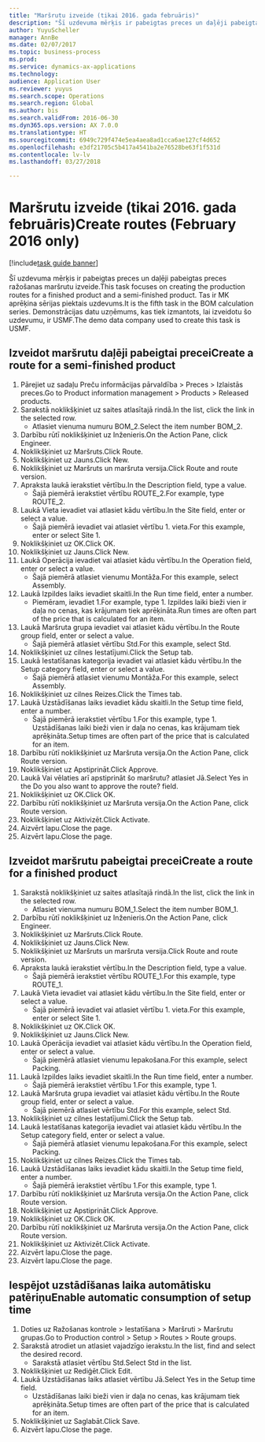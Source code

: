 ```yaml
--- 
title: "Maršrutu izveide (tikai 2016. gada februāris)"
description: "Šī uzdevuma mērķis ir pabeigtas preces un daļēji pabeigtas preces ražošanas maršrutu izveide."
author: YuyuScheller
manager: AnnBe
ms.date: 02/07/2017
ms.topic: business-process
ms.prod: 
ms.service: dynamics-ax-applications
ms.technology: 
audience: Application User
ms.reviewer: yuyus
ms.search.scope: Operations
ms.search.region: Global
ms.author: bis
ms.search.validFrom: 2016-06-30
ms.dyn365.ops.version: AX 7.0.0
ms.translationtype: HT
ms.sourcegitcommit: 6949c729f474e5ea4aea8ad1cca6ae127cf4d652
ms.openlocfilehash: e3df21705c5b417a4541ba2e76528be63f1f531d
ms.contentlocale: lv-lv
ms.lasthandoff: 03/27/2018

---
```

# <a name="create-routes-february-2016-only"></a><span data-ttu-id="66c18-103">Maršrutu izveide (tikai 2016. gada februāris)</span><span class="sxs-lookup"><span data-stu-id="66c18-103">Create routes (February 2016 only)</span></span>

[!include[task guide banner](../../includes/task-guide-banner.md)]

<span data-ttu-id="66c18-104">Šī uzdevuma mērķis ir pabeigtas preces un daļēji pabeigtas preces ražošanas maršrutu izveide.</span><span class="sxs-lookup"><span data-stu-id="66c18-104">This task focuses on creating the production routes for a finished product and a semi-finished product.</span></span> <span data-ttu-id="66c18-105">Tas ir MK aprēķina sērijas piektais uzdevums.</span><span class="sxs-lookup"><span data-stu-id="66c18-105">It is the fifth task in the BOM calculation series.</span></span> <span data-ttu-id="66c18-106">Demonstrācijas datu uzņēmums, kas tiek izmantots, lai izveidotu šo uzdevumu, ir USMF.</span><span class="sxs-lookup"><span data-stu-id="66c18-106">The demo data company used to create this task is USMF.</span></span>


## <a name="create-a-route-for-a-semi-finished-product"></a><span data-ttu-id="66c18-107">Izveidot maršrutu daļēji pabeigtai precei</span><span class="sxs-lookup"><span data-stu-id="66c18-107">Create a route for a semi-finished product</span></span>
1. <span data-ttu-id="66c18-108">Pārejiet uz sadaļu Preču informācijas pārvaldība > Preces > Izlaistās preces.</span><span class="sxs-lookup"><span data-stu-id="66c18-108">Go to Product information management > Products > Released products.</span></span>
2. <span data-ttu-id="66c18-109">Sarakstā noklikšķiniet uz saites atlasītajā rindā.</span><span class="sxs-lookup"><span data-stu-id="66c18-109">In the list, click the link in the selected row.</span></span>
    * <span data-ttu-id="66c18-110">Atlasiet vienuma numuru BOM_2.</span><span class="sxs-lookup"><span data-stu-id="66c18-110">Select the item number BOM_2.</span></span>  
3. <span data-ttu-id="66c18-111">Darbību rūtī noklikšķiniet uz Inženieris.</span><span class="sxs-lookup"><span data-stu-id="66c18-111">On the Action Pane, click Engineer.</span></span>
4. <span data-ttu-id="66c18-112">Noklikšķiniet uz Maršruts.</span><span class="sxs-lookup"><span data-stu-id="66c18-112">Click Route.</span></span>
5. <span data-ttu-id="66c18-113">Noklikšķiniet uz Jauns.</span><span class="sxs-lookup"><span data-stu-id="66c18-113">Click New.</span></span>
6. <span data-ttu-id="66c18-114">Noklikšķiniet uz Maršruts un maršruta versija.</span><span class="sxs-lookup"><span data-stu-id="66c18-114">Click Route and route version.</span></span>
7. <span data-ttu-id="66c18-115">Apraksta laukā ierakstiet vērtību.</span><span class="sxs-lookup"><span data-stu-id="66c18-115">In the Description field, type a value.</span></span>
    * <span data-ttu-id="66c18-116">Šajā piemērā ierakstiet vērtību ROUTE_2.</span><span class="sxs-lookup"><span data-stu-id="66c18-116">For example, type ROUTE_2.</span></span>  
8. <span data-ttu-id="66c18-117">Laukā Vieta ievadiet vai atlasiet kādu vērtību.</span><span class="sxs-lookup"><span data-stu-id="66c18-117">In the Site field, enter or select a value.</span></span>
    * <span data-ttu-id="66c18-118">Šajā piemērā ievadiet vai atlasiet vērtību 1. vieta.</span><span class="sxs-lookup"><span data-stu-id="66c18-118">For this example, enter or select Site 1.</span></span>  
9. <span data-ttu-id="66c18-119">Noklikšķiniet uz OK.</span><span class="sxs-lookup"><span data-stu-id="66c18-119">Click OK.</span></span>
10. <span data-ttu-id="66c18-120">Noklikšķiniet uz Jauns.</span><span class="sxs-lookup"><span data-stu-id="66c18-120">Click New.</span></span>
11. <span data-ttu-id="66c18-121">Laukā Operācija ievadiet vai atlasiet kādu vērtību.</span><span class="sxs-lookup"><span data-stu-id="66c18-121">In the Operation field, enter or select a value.</span></span>
    * <span data-ttu-id="66c18-122">Šajā piemērā atlasiet vienumu Montāža.</span><span class="sxs-lookup"><span data-stu-id="66c18-122">For this example, select Assembly.</span></span>  
12. <span data-ttu-id="66c18-123">Laukā Izpildes laiks ievadiet skaitli.</span><span class="sxs-lookup"><span data-stu-id="66c18-123">In the Run time field, enter a number.</span></span>
    * <span data-ttu-id="66c18-124">Piemēram, ievadiet 1.</span><span class="sxs-lookup"><span data-stu-id="66c18-124">For example, type 1.</span></span> <span data-ttu-id="66c18-125">Izpildes laiki bieži vien ir daļa no cenas, kas krājumam tiek aprēķināta.</span><span class="sxs-lookup"><span data-stu-id="66c18-125">Run times are often part of the price that is calculated for an item.</span></span>  
13. <span data-ttu-id="66c18-126">Laukā Maršruta grupa ievadiet vai atlasiet kādu vērtību.</span><span class="sxs-lookup"><span data-stu-id="66c18-126">In the Route group field, enter or select a value.</span></span>
    * <span data-ttu-id="66c18-127">Šajā piemērā atlasiet vērtību Std.</span><span class="sxs-lookup"><span data-stu-id="66c18-127">For this example, select Std.</span></span>  
14. <span data-ttu-id="66c18-128">Noklikšķiniet uz cilnes Iestatījumi.</span><span class="sxs-lookup"><span data-stu-id="66c18-128">Click the Setup tab.</span></span>
15. <span data-ttu-id="66c18-129">Laukā Iestatīšanas kategorija ievadiet vai atlasiet kādu vērtību.</span><span class="sxs-lookup"><span data-stu-id="66c18-129">In the Setup category field, enter or select a value.</span></span>
    * <span data-ttu-id="66c18-130">Šajā piemērā atlasiet vienumu Montāža.</span><span class="sxs-lookup"><span data-stu-id="66c18-130">For this example, select Assembly.</span></span>  
16. <span data-ttu-id="66c18-131">Noklikšķiniet uz cilnes Reizes.</span><span class="sxs-lookup"><span data-stu-id="66c18-131">Click the Times tab.</span></span>
17. <span data-ttu-id="66c18-132">Laukā Uzstādīšanas laiks ievadiet kādu skaitli.</span><span class="sxs-lookup"><span data-stu-id="66c18-132">In the Setup time field, enter a number.</span></span>
    * <span data-ttu-id="66c18-133">Šajā piemērā ierakstiet vērtību 1.</span><span class="sxs-lookup"><span data-stu-id="66c18-133">For this example, type 1.</span></span> <span data-ttu-id="66c18-134">Uzstādīšanas laiki bieži vien ir daļa no cenas, kas krājumam tiek aprēķināta.</span><span class="sxs-lookup"><span data-stu-id="66c18-134">Setup times are often part of the price that is calculated for an item.</span></span>  
18. <span data-ttu-id="66c18-135">Darbību rūtī noklikšķiniet uz Maršruta versija.</span><span class="sxs-lookup"><span data-stu-id="66c18-135">On the Action Pane, click Route version.</span></span>
19. <span data-ttu-id="66c18-136">Noklikšķiniet uz Apstiprināt.</span><span class="sxs-lookup"><span data-stu-id="66c18-136">Click Approve.</span></span>
20. <span data-ttu-id="66c18-137">Laukā Vai vēlaties arī apstiprināt šo maršrutu? atlasiet Jā.</span><span class="sxs-lookup"><span data-stu-id="66c18-137">Select Yes in the Do you also want to approve the route? field.</span></span>
21. <span data-ttu-id="66c18-138">Noklikšķiniet uz OK.</span><span class="sxs-lookup"><span data-stu-id="66c18-138">Click OK.</span></span>
22. <span data-ttu-id="66c18-139">Darbību rūtī noklikšķiniet uz Maršruta versija.</span><span class="sxs-lookup"><span data-stu-id="66c18-139">On the Action Pane, click Route version.</span></span>
23. <span data-ttu-id="66c18-140">Noklikšķiniet uz Aktivizēt.</span><span class="sxs-lookup"><span data-stu-id="66c18-140">Click Activate.</span></span>
24. <span data-ttu-id="66c18-141">Aizvērt lapu.</span><span class="sxs-lookup"><span data-stu-id="66c18-141">Close the page.</span></span>
25. <span data-ttu-id="66c18-142">Aizvērt lapu.</span><span class="sxs-lookup"><span data-stu-id="66c18-142">Close the page.</span></span>

## <a name="create-a-route-for-a-finished-product"></a><span data-ttu-id="66c18-143">Izveidot maršrutu pabeigtai precei</span><span class="sxs-lookup"><span data-stu-id="66c18-143">Create a route for a finished product</span></span>
1. <span data-ttu-id="66c18-144">Sarakstā noklikšķiniet uz saites atlasītajā rindā.</span><span class="sxs-lookup"><span data-stu-id="66c18-144">In the list, click the link in the selected row.</span></span>
    * <span data-ttu-id="66c18-145">Atlasiet vienuma numuru BOM_1.</span><span class="sxs-lookup"><span data-stu-id="66c18-145">Select the item number BOM_1.</span></span>  
2. <span data-ttu-id="66c18-146">Darbību rūtī noklikšķiniet uz Inženieris.</span><span class="sxs-lookup"><span data-stu-id="66c18-146">On the Action Pane, click Engineer.</span></span>
3. <span data-ttu-id="66c18-147">Noklikšķiniet uz Maršruts.</span><span class="sxs-lookup"><span data-stu-id="66c18-147">Click Route.</span></span>
4. <span data-ttu-id="66c18-148">Noklikšķiniet uz Jauns.</span><span class="sxs-lookup"><span data-stu-id="66c18-148">Click New.</span></span>
5. <span data-ttu-id="66c18-149">Noklikšķiniet uz Maršruts un maršruta versija.</span><span class="sxs-lookup"><span data-stu-id="66c18-149">Click Route and route version.</span></span>
6. <span data-ttu-id="66c18-150">Apraksta laukā ierakstiet vērtību.</span><span class="sxs-lookup"><span data-stu-id="66c18-150">In the Description field, type a value.</span></span>
    * <span data-ttu-id="66c18-151">Šajā piemērā ierakstiet vērtību ROUTE_1.</span><span class="sxs-lookup"><span data-stu-id="66c18-151">For this example, type ROUTE_1.</span></span>  
7. <span data-ttu-id="66c18-152">Laukā Vieta ievadiet vai atlasiet kādu vērtību.</span><span class="sxs-lookup"><span data-stu-id="66c18-152">In the Site field, enter or select a value.</span></span>
    * <span data-ttu-id="66c18-153">Šajā piemērā ievadiet vai atlasiet vērtību 1. vieta.</span><span class="sxs-lookup"><span data-stu-id="66c18-153">For this example, enter or select Site 1.</span></span>  
8. <span data-ttu-id="66c18-154">Noklikšķiniet uz OK.</span><span class="sxs-lookup"><span data-stu-id="66c18-154">Click OK.</span></span>
9. <span data-ttu-id="66c18-155">Noklikšķiniet uz Jauns.</span><span class="sxs-lookup"><span data-stu-id="66c18-155">Click New.</span></span>
10. <span data-ttu-id="66c18-156">Laukā Operācija ievadiet vai atlasiet kādu vērtību.</span><span class="sxs-lookup"><span data-stu-id="66c18-156">In the Operation field, enter or select a value.</span></span>
    * <span data-ttu-id="66c18-157">Šajā piemērā atlasiet vienumu Iepakošana.</span><span class="sxs-lookup"><span data-stu-id="66c18-157">For this example, select Packing.</span></span>  
11. <span data-ttu-id="66c18-158">Laukā Izpildes laiks ievadiet skaitli.</span><span class="sxs-lookup"><span data-stu-id="66c18-158">In the Run time field, enter a number.</span></span>
    * <span data-ttu-id="66c18-159">Šajā piemērā ierakstiet vērtību 1.</span><span class="sxs-lookup"><span data-stu-id="66c18-159">For this example, type 1.</span></span>  
12. <span data-ttu-id="66c18-160">Laukā Maršruta grupa ievadiet vai atlasiet kādu vērtību.</span><span class="sxs-lookup"><span data-stu-id="66c18-160">In the Route group field, enter or select a value.</span></span>
    * <span data-ttu-id="66c18-161">Šajā piemērā atlasiet vērtību Std.</span><span class="sxs-lookup"><span data-stu-id="66c18-161">For this example, select Std.</span></span>  
13. <span data-ttu-id="66c18-162">Noklikšķiniet uz cilnes Iestatījumi.</span><span class="sxs-lookup"><span data-stu-id="66c18-162">Click the Setup tab.</span></span>
14. <span data-ttu-id="66c18-163">Laukā Iestatīšanas kategorija ievadiet vai atlasiet kādu vērtību.</span><span class="sxs-lookup"><span data-stu-id="66c18-163">In the Setup category field, enter or select a value.</span></span>
    * <span data-ttu-id="66c18-164">Šajā piemērā atlasiet vienumu Iepakošana.</span><span class="sxs-lookup"><span data-stu-id="66c18-164">For this example, select Packing.</span></span>  
15. <span data-ttu-id="66c18-165">Noklikšķiniet uz cilnes Reizes.</span><span class="sxs-lookup"><span data-stu-id="66c18-165">Click the Times tab.</span></span>
16. <span data-ttu-id="66c18-166">Laukā Uzstādīšanas laiks ievadiet kādu skaitli.</span><span class="sxs-lookup"><span data-stu-id="66c18-166">In the Setup time field, enter a number.</span></span>
    * <span data-ttu-id="66c18-167">Šajā piemērā ierakstiet vērtību 1.</span><span class="sxs-lookup"><span data-stu-id="66c18-167">For this example, type 1.</span></span>  
17. <span data-ttu-id="66c18-168">Darbību rūtī noklikšķiniet uz Maršruta versija.</span><span class="sxs-lookup"><span data-stu-id="66c18-168">On the Action Pane, click Route version.</span></span>
18. <span data-ttu-id="66c18-169">Noklikšķiniet uz Apstiprināt.</span><span class="sxs-lookup"><span data-stu-id="66c18-169">Click Approve.</span></span>
19. <span data-ttu-id="66c18-170">Noklikšķiniet uz OK.</span><span class="sxs-lookup"><span data-stu-id="66c18-170">Click OK.</span></span>
20. <span data-ttu-id="66c18-171">Darbību rūtī noklikšķiniet uz Maršruta versija.</span><span class="sxs-lookup"><span data-stu-id="66c18-171">On the Action Pane, click Route version.</span></span>
21. <span data-ttu-id="66c18-172">Noklikšķiniet uz Aktivizēt.</span><span class="sxs-lookup"><span data-stu-id="66c18-172">Click Activate.</span></span>
22. <span data-ttu-id="66c18-173">Aizvērt lapu.</span><span class="sxs-lookup"><span data-stu-id="66c18-173">Close the page.</span></span>
23. <span data-ttu-id="66c18-174">Aizvērt lapu.</span><span class="sxs-lookup"><span data-stu-id="66c18-174">Close the page.</span></span>

## <a name="enable-automatic-consumption-of-setup-time"></a><span data-ttu-id="66c18-175">Iespējot uzstādīšanas laika automātisku patēriņu</span><span class="sxs-lookup"><span data-stu-id="66c18-175">Enable automatic consumption of setup time</span></span>
1. <span data-ttu-id="66c18-176">Doties uz Ražošanas kontrole > Iestatīšana > Maršruti > Maršrutu grupas.</span><span class="sxs-lookup"><span data-stu-id="66c18-176">Go to Production control > Setup > Routes > Route groups.</span></span>
2. <span data-ttu-id="66c18-177">Sarakstā atrodiet un atlasiet vajadzīgo ierakstu.</span><span class="sxs-lookup"><span data-stu-id="66c18-177">In the list, find and select the desired record.</span></span>
    * <span data-ttu-id="66c18-178">Sarakstā atlasiet vērtību Std.</span><span class="sxs-lookup"><span data-stu-id="66c18-178">Select Std in the list.</span></span>  
3. <span data-ttu-id="66c18-179">Noklikšķiniet uz Rediģēt.</span><span class="sxs-lookup"><span data-stu-id="66c18-179">Click Edit.</span></span>
4. <span data-ttu-id="66c18-180">Laukā Uzstādīšanas laiks atlasiet vērtību Jā.</span><span class="sxs-lookup"><span data-stu-id="66c18-180">Select Yes in the Setup time field.</span></span>
    * <span data-ttu-id="66c18-181">Uzstādīšanas laiki bieži vien ir daļa no cenas, kas krājumam tiek aprēķināta.</span><span class="sxs-lookup"><span data-stu-id="66c18-181">Setup times are often part of the price that is calculated for an item.</span></span>  
5. <span data-ttu-id="66c18-182">Noklikšķiniet uz Saglabāt.</span><span class="sxs-lookup"><span data-stu-id="66c18-182">Click Save.</span></span>
6. <span data-ttu-id="66c18-183">Aizvērt lapu.</span><span class="sxs-lookup"><span data-stu-id="66c18-183">Close the page.</span></span>


